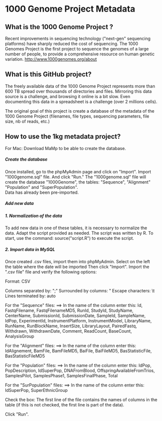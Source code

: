 # 1000 Genome Project Metadata

## What is the 1000 Genome Project ?
Recent improvements in sequencing technology ("next-gen" sequencing platforms) have sharply reduced the cost of sequencing. The 1000 Genomes Project is the first project to sequence the genomes of a large number of people, to provide a comprehensive resource on human genetic variation.
http://www.1000genomes.org/about

## What is this GitHub project?
The freely available data of the 1000 Genome Project represents more than 600 TB spread over thousands of directories and files. Mirroring this data source is a challenge, and browsing it online is a bit slow. Even documenting this data in a spreadsheet is a challenge (over 2 millions cells).

The original goal of this project is create a database of the metadata of the 1000 Genome Project (filenames, file types, sequencing parameters, file size, nb of reads, etc.) 

## How to use the 1kg metadata project?

For Mac: Download MaMp to be able to create the database.

##### Create the database

Once installed, go to the phpMyAdmin page and click on "Import".
Import "1000genome.sql" file. And click "Run."
The "1000genome.sql" file will create the database "1000Genome", the tables: "Sequence", "Alignment" "Population" and "SuperPopulation".  
Data has already been pre-imported.


##### Add new data

##### 1. Normalization of the data

To add new data in one of these tables, it is necessary to normalize the data.
Adapt the script provided as needed.
The script was written by R. To start, use the command: source("script.R") to execute the script. 

##### 2. Import data in MySQL

Once created .csv files, import them into phpMyAdmin.
Select on the left the table where the date will be imported
Then click "Import".
Import the ".csv file" file and verify the following options:

Format: CSV

Columns separated by: ";" 
Surrounded by columns: "
Escape characters: \t
Lines terminated by: auto

For the "Sequence" files: 
==> In the name of the column enter this: Id, FastqFilename, FastqFilenameMD5, RunId, StudyId, StudyName, CenterName, SubmissionId, SubmissionDate, SampleId, SampleName, IdPop, ExperimentId, InstrumentPlatform, InstrumentModel, LibraryName, RunName, RunBlockName, InsertSize, LibraryLayout, PairedFastq, Withdrawn, WithdrawnDate, Comment, ReadCount, BaseCount, AnalysisGroup

For the "Alignment" files:
==> In the name of the column enter this: IdAlignement, BamFile, BamFileMD5, BaiFile, BaiFileMD5, BasStatisticFile, BasStatisticFileMD5

For the "Population" files: 
==> In the name of the column enter this: IdPop, PopDescription, IdSuperPop, DNAFromBlood, OffspringAvailableFromTrios, SamplesPilot, SamplesPhase1, SamplesFinalPhase, Total

For the "SurPopulation" files: 
==> In the name of the column enter this: IdSuperPop, SuperEthnicGroup

Check the box: The first line of the file contains the names of columns in the table (if this is not checked, the first line is part of the data).

Click "Run".
